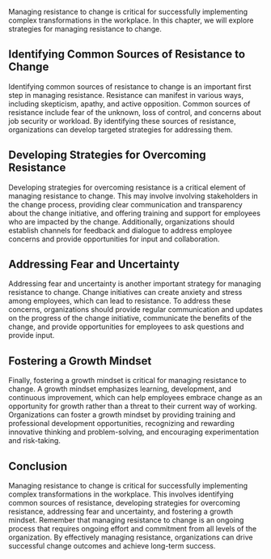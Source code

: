 
Managing resistance to change is critical for successfully implementing complex transformations in the workplace. In this chapter, we will explore strategies for managing resistance to change.

Identifying Common Sources of Resistance to Change
--------------------------------------------------

Identifying common sources of resistance to change is an important first step in managing resistance. Resistance can manifest in various ways, including skepticism, apathy, and active opposition. Common sources of resistance include fear of the unknown, loss of control, and concerns about job security or workload. By identifying these sources of resistance, organizations can develop targeted strategies for addressing them.

Developing Strategies for Overcoming Resistance
-----------------------------------------------

Developing strategies for overcoming resistance is a critical element of managing resistance to change. This may involve involving stakeholders in the change process, providing clear communication and transparency about the change initiative, and offering training and support for employees who are impacted by the change. Additionally, organizations should establish channels for feedback and dialogue to address employee concerns and provide opportunities for input and collaboration.

Addressing Fear and Uncertainty
-------------------------------

Addressing fear and uncertainty is another important strategy for managing resistance to change. Change initiatives can create anxiety and stress among employees, which can lead to resistance. To address these concerns, organizations should provide regular communication and updates on the progress of the change initiative, communicate the benefits of the change, and provide opportunities for employees to ask questions and provide input.

Fostering a Growth Mindset
--------------------------

Finally, fostering a growth mindset is critical for managing resistance to change. A growth mindset emphasizes learning, development, and continuous improvement, which can help employees embrace change as an opportunity for growth rather than a threat to their current way of working. Organizations can foster a growth mindset by providing training and professional development opportunities, recognizing and rewarding innovative thinking and problem-solving, and encouraging experimentation and risk-taking.

Conclusion
----------

Managing resistance to change is critical for successfully implementing complex transformations in the workplace. This involves identifying common sources of resistance, developing strategies for overcoming resistance, addressing fear and uncertainty, and fostering a growth mindset. Remember that managing resistance to change is an ongoing process that requires ongoing effort and commitment from all levels of the organization. By effectively managing resistance, organizations can drive successful change outcomes and achieve long-term success.
